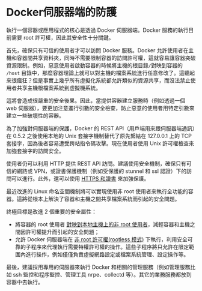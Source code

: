 # Docker伺服器端的防護

執行一個容器或應用程式的核心是透過 Docker 伺服器端。Docker 服務的執行目前需要 root 許可權，因此其安全性十分關鍵。

首先，確保只有可信的使用者才可以訪問 Docker 服務。Docker 允許使用者在主機和容器間共享資料夾，同時不需要限制容器的訪問許可權，這就容易讓容器突破資源限制。例如，惡意使用者啟動容器的時候將主機的根目錄`/`對映到容器的 `/host` 目錄中，那麼容器理論上就可以對主機的檔案系統進行任意修改了。這聽起來很瘋狂？但是事實上幾乎所有虛擬化系統都允許類似的資源共享，而沒法禁止使用者共享主機根檔案系統到虛擬機系統。

這將會造成很嚴重的安全後果。因此，當提供容器建立服務時（例如透過一個 web 伺服器），要更加注意進行引數的安全檢查，防止惡意的使用者用特定引數來建立一些破壞性的容器。

為了加強對伺服器端的保護，Docker 的 REST API（用戶端用來跟伺服器端通訊）在 0.5.2 之後使用本地的 Unix 套接字機制替代了原先繫結在 127.0.0.1 上的 TCP 套接字，因為後者容易遭受跨站指令碼攻擊。現在使用者使用 Unix 許可權檢查來加強套接字的訪問安全。

使用者仍可以利用 HTTP 提供 REST API 訪問。建議使用安全機制，確保只有可信的網路或 VPN，或證書保護機制（例如受保護的 stunnel 和 ssl 認證）下的訪問可以進行。此外，還可以使用 [ HTTPS 和證書](https://docs.docker.com/engine/security/https/) 來加強保護。

最近改進的 Linux 命名空間機制將可以實現使用非 root 使用者來執行全功能的容器。這將從根本上解決了容器和主機之間共享檔案系統而引起的安全問題。

終極目標是改進 2 個重要的安全屬性：
* 將容器的 root 使用者 [對映到本地主機上的非 root 使用者](https://docs.docker.com/engine/security/userns-remap/)，減輕容器和主機之間因許可權提升而引起的安全問題；
* 允許 Docker 伺服器端在 [非 root 許可權(rootless 模式)](https://docs.docker.com/engine/security/rootless/) 下執行，利用安全可靠的子程序來代理執行需要特權許可權的操作。這些子程序將只允許在限定範圍內進行操作，例如僅僅負責虛擬網路設定或檔案系統管理、設定操作等。

最後，建議採用專用的伺服器來執行 Docker 和相關的管理服務（例如管理服務比如 ssh 監控和程序監控、管理工具 nrpe、collectd 等）。其它的業務服務都放到容器中去執行。
